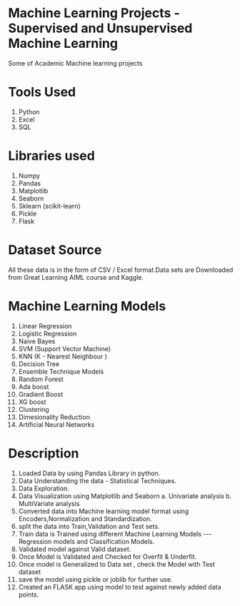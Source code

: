 # Machine Learning Projects - Supervised and Unsupervised Machine Learning

Some of Academic Machine learning projects 

# **Tools Used**
1. Python
2. Excel
3. SQL

# **Libraries used**
1. Numpy
2. Pandas
3. Matplotlib
4. Seaborn
5. Sklearn (scikit-learn)
6. Pickle
7. Flask

# **Dataset Source**
All these data is in the form of CSV / Excel format.Data sets are Downloaded from Great Learning AIML course and Kaggle.

# **Machine Learning Models**
1. Linear Regression 
2. Logistic Regression
3. Naive Bayes 
4. SVM (Support Vector Machine)
5. KNN (K - Nearest Neighbour )
6. Decision Tree
7. Ensemble Technique Models
8. Random Forest
9. Ada boost
10. Gradient Boost
11. XG boost
12. Clustering
13. Dimesionality Reduction
14. Artificial Neural Networks

# **Description**
1. Loaded Data by using Pandas Library in python.
2. Data Understanding the data - Statistical Techniques.
3. Data Exploration.
4. Data Visualization using Matplotlib and Seaborn
    a. Univariate analysis
    b. MultiVariate analysis
5. Converted data into Machine learning model format using Encoders,Normalization and Standardization.
6. split the data into Train,Validation and Test sets.
7. Train data is Trained using different Machine Learning Models --- Regression models and Classification Models.
8. Validated model against Valid dataset.
9. Once Model is Validated and Checked for Overfit & Underfit.
10. Once model is Generalized to Data set , check the Model with Test dataset
11. save the model using pickle or joblib for further use.
12. Created an FLASK app using model to test against newly added data points.
